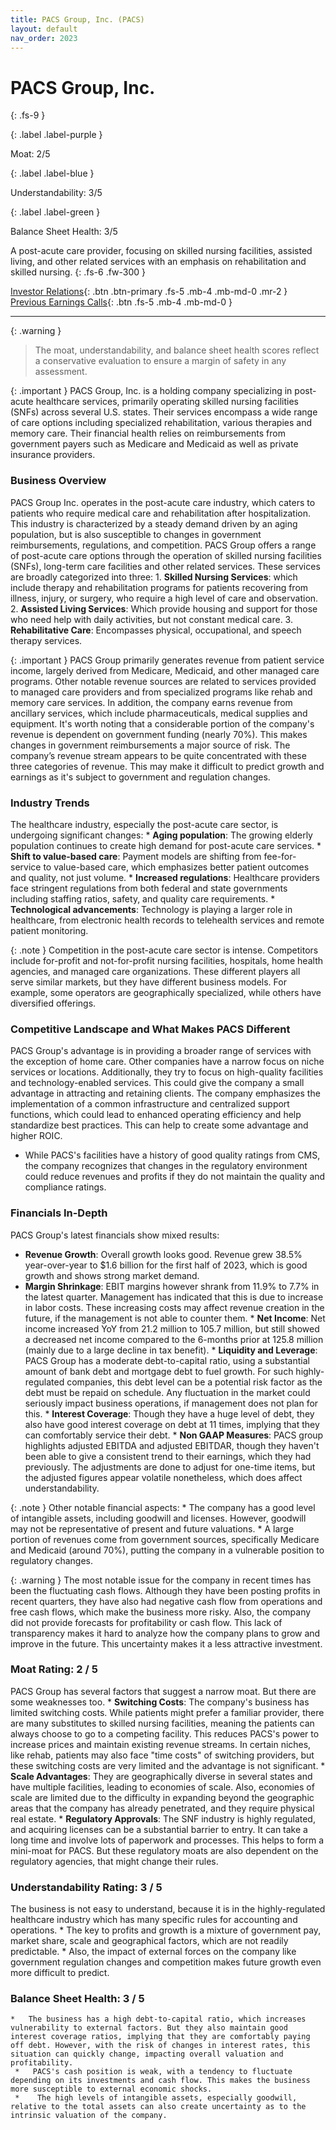 ```yaml
---
title: PACS Group, Inc. (PACS)
layout: default
nav_order: 2023
---
```


# PACS Group, Inc.
{: .fs-9 }

{: .label .label-purple }

Moat: 2/5

{: .label .label-blue }

Understandability: 3/5

{: .label .label-green }

Balance Sheet Health: 3/5

A post-acute care provider, focusing on skilled nursing facilities, assisted living, and other related services with an emphasis on rehabilitation and skilled nursing.
{: .fs-6 .fw-300 }

[Investor Relations](https://www.google.com/search?q=PACS+investor+relations){: .btn .btn-primary .fs-5 .mb-4 .mb-md-0 .mr-2 }
[Previous Earnings Calls](https://discountingcashflows.com/company/PACS/transcripts/){: .btn .fs-5 .mb-4 .mb-md-0 }

---

{: .warning }
>The moat, understandability, and balance sheet health scores reflect a conservative evaluation to ensure a margin of safety in any assessment.



{: .important }
PACS Group, Inc. is a holding company specializing in post-acute healthcare services, primarily operating skilled nursing facilities (SNFs) across several U.S. states. Their services encompass a wide range of care options including specialized rehabilitation, various therapies and memory care. Their financial health relies on reimbursements from government payers such as Medicare and Medicaid as well as private insurance providers.

### Business Overview
PACS Group Inc. operates in the post-acute care industry, which caters to patients who require medical care and rehabilitation after hospitalization. This industry is characterized by a steady demand driven by an aging population, but is also susceptible to changes in government reimbursements, regulations, and competition. PACS Group offers a range of post-acute care options through the operation of skilled nursing facilities (SNFs), long-term care facilities and other related services. These services are broadly categorized into three:
    1. **Skilled Nursing Services**: which include therapy and rehabilitation programs for patients recovering from illness, injury, or surgery, who require a high level of care and observation.
    2. **Assisted Living Services**: Which provide housing and support for those who need help with daily activities, but not constant medical care.
    3. **Rehabilitative Care**: Encompasses physical, occupational, and speech therapy services.
    
{: .important }
PACS Group primarily generates revenue from patient service income, largely derived from Medicare, Medicaid, and other managed care programs. Other notable revenue sources are related to services provided to managed care providers and from specialized programs like rehab and memory care services.  In addition, the company earns revenue from ancillary services, which include pharmaceuticals, medical supplies and equipment.  It's worth noting that a considerable portion of the company's revenue is dependent on government funding (nearly 70%). This makes changes in government reimbursements a major source of risk. The company’s revenue stream appears to be quite concentrated with these three categories of revenue. This may make it difficult to predict growth and earnings as it's subject to government and regulation changes.

### Industry Trends
The healthcare industry, especially the post-acute care sector, is undergoing significant changes:
    * **Aging population**: The growing elderly population continues to create high demand for post-acute care services.
    * **Shift to value-based care**:  Payment models are shifting from fee-for-service to value-based care, which emphasizes better patient outcomes and quality, not just volume.
    * **Increased regulations**: Healthcare providers face stringent regulations from both federal and state governments including staffing ratios, safety, and quality care requirements.
    * **Technological advancements**: Technology is playing a larger role in healthcare, from electronic health records to telehealth services and remote patient monitoring.

{: .note }
Competition in the post-acute care sector is intense. Competitors include for-profit and not-for-profit nursing facilities, hospitals, home health agencies, and managed care organizations. These different players all serve similar markets, but they have different business models. For example, some operators are geographically specialized, while others have diversified offerings.

### Competitive Landscape and What Makes PACS Different
PACS Group's advantage is in providing a broader range of services with the exception of home care. Other companies have a narrow focus on niche services or locations. Additionally, they try to focus on high-quality facilities and technology-enabled services. This could give the company a small advantage in attracting and retaining clients. The company emphasizes the implementation of a common infrastructure and centralized support functions, which could lead to enhanced operating efficiency and help standardize best practices. This can help to create some advantage and higher ROIC.
  *   While PACS's facilities have a history of good quality ratings from CMS, the company recognizes that changes in the regulatory environment could reduce revenues and profits if they do not maintain the quality and compliance ratings.
    
### Financials In-Depth
PACS Group's latest financials show mixed results:
   * **Revenue Growth**: Overall growth looks good. Revenue grew 38.5% year-over-year to $1.6 billion for the first half of 2023, which is good growth and shows strong market demand.
   * **Margin Shrinkage**: EBIT margins however shrank from 11.9% to 7.7% in the latest quarter. Management has indicated that this is due to increase in labor costs. These increasing costs may affect revenue creation in the future, if the management is not able to counter them.
    *   **Net Income**: Net income increased YoY from 21.2 million to 105.7 million, but still showed a decreased net income compared to the 6-months prior at 125.8 million (mainly due to a large decline in tax benefit).
    *   **Liquidity and Leverage**: PACS Group has a moderate debt-to-capital ratio, using a substantial amount of bank debt and mortgage debt to fuel growth. For such highly-regulated companies, this debt level can be a potential risk factor as the debt must be repaid on schedule. Any fluctuation in the market could seriously impact business operations, if management does not plan for this.
    *   **Interest Coverage**: Though they have a huge level of debt, they also have good interest coverage on debt at 11 times, implying that they can comfortably service their debt.
    *  **Non GAAP Measures**: PACS group highlights adjusted EBITDA and adjusted EBITDAR, though they haven't been able to give a consistent trend to their earnings, which they had previously. The adjustments are done to adjust for one-time items, but the adjusted figures appear volatile nonetheless, which does affect understandability.
    
{: .note }
Other notable financial aspects:
        *    The company has a good level of intangible assets, including goodwill and licenses. However, goodwill may not be representative of present and future valuations.
        *    A large portion of revenues come from government sources, specifically Medicare and Medicaid (around 70%), putting the company in a vulnerable position to regulatory changes.
    
{: .warning }
The most notable issue for the company in recent times has been the fluctuating cash flows. Although they have been posting profits in recent quarters, they have also had negative cash flow from operations and free cash flows, which make the business more risky. Also, the company did not provide forecasts for profitability or cash flow. This lack of transparency makes it hard to analyze how the company plans to grow and improve in the future. This uncertainty makes it a less attractive investment.

### Moat Rating: 2 / 5
PACS Group has several factors that suggest a narrow moat. But there are some weaknesses too.
    *   **Switching Costs**: The company's business has limited switching costs. While patients might prefer a familiar provider, there are many substitutes to skilled nursing facilities, meaning the patients can always choose to go to a competing facility. This reduces PACS's power to increase prices and maintain existing revenue streams. In certain niches, like rehab, patients may also face "time costs" of switching providers, but these switching costs are very limited and the advantage is not significant.
    *   **Scale Advantages**: They are geographically diverse in several states and have multiple facilities, leading to economies of scale. Also, economies of scale are limited due to the difficulty in expanding beyond the geographic areas that the company has already penetrated, and they require physical real estate.
    *  **Regulatory Approvals**: The SNF industry is highly regulated, and acquiring licenses can be a substantial barrier to entry. It can take a long time and involve lots of paperwork and processes. This helps to form a mini-moat for PACS. But these regulatory moats are also dependent on the regulatory agencies, that might change their rules.

### Understandability Rating: 3 / 5
The business is not easy to understand, because it is in the highly-regulated healthcare industry which has many specific rules for accounting and operations.
        *   The key to profits and growth is a mixture of government pay, market share, scale and geographical factors, which are not readily predictable.
       *    Also, the impact of external forces on the company like government regulation changes and competition makes future growth even more difficult to predict.
    
### Balance Sheet Health: 3 / 5
    *   The business has a high debt-to-capital ratio, which increases vulnerability to external factors. But they also maintain good interest coverage ratios, implying that they are comfortably paying off debt. However, with the risk of changes in interest rates, this situation can quickly change, impacting overall valuation and profitability.
     *   PACS's cash position is weak, with a tendency to fluctuate depending on its investments and cash flow. This makes the business more susceptible to external economic shocks.
     *    The high levels of intangible assets, especially goodwill, relative to the total assets can also create uncertainty as to the intrinsic valuation of the company.


